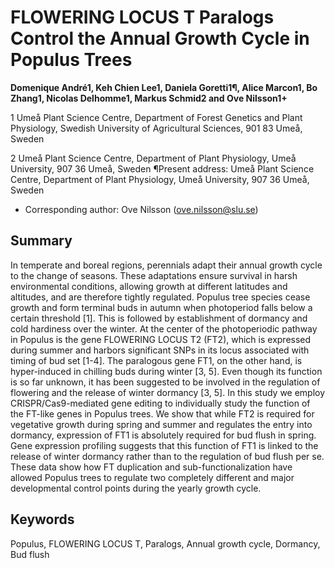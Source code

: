 # FLOWERING LOCUS T Paralogs Control the Annual Growth Cycle in Populus Trees

**Domenique André1, Keh Chien Lee1, Daniela Goretti1¶, Alice Marcon1, Bo Zhang1, Nicolas Delhomme1, Markus Schmid2 and Ove Nilsson1+**

1 Umeå Plant Science Centre, Department of Forest Genetics and Plant Physiology, Swedish University of Agricultural Sciences, 901 83 Umeå, Sweden

2 Umeå Plant Science Centre, Department of Plant Physiology, Umeå University, 907 36 Umeå, Sweden
¶Present address: Umeå Plant Science Centre, Department of Plant Physiology, Umeå University, 907 36 Umeå, Sweden

+ Corresponding author: Ove Nilsson (ove.nilsson@slu.se)

## Summary
In temperate and boreal regions, perennials adapt their annual growth cycle to the change of seasons. These adaptations ensure survival in harsh environmental conditions, allowing growth at different latitudes and altitudes, and are therefore tightly regulated. Populus tree species cease growth and form terminal buds in autumn when photoperiod falls below a certain threshold [1]. This is followed by establishment of dormancy and cold hardiness over the winter. At the center of the photoperiodic pathway in Populus is the gene FLOWERING LOCUS T2 (FT2), which is expressed during summer and harbors significant SNPs in its locus associated with timing of bud set [1-4]. The paralogous gene FT1, on the other hand, is hyper-induced in chilling buds during winter [3, 5]. Even though its function is so far unknown, it has been suggested to be involved in the regulation of flowering and the release of winter dormancy [3, 5]. 
In this study we employ CRISPR/Cas9-mediated gene editing to individually study the function of the FT-like genes in Populus trees. We show that while FT2 is required for vegetative growth during spring and summer and regulates the entry into dormancy, expression of FT1 is absolutely required for bud flush in spring. Gene expression profiling suggests that this function of FT1 is linked to the release of winter dormancy rather than to the regulation of bud flush per se.
These data show how FT duplication and sub-functionalization have allowed Populus trees to regulate two completely different and major developmental control points during the yearly growth cycle.

## Keywords
Populus, FLOWERING LOCUS T, Paralogs, Annual growth cycle, Dormancy, Bud flush
